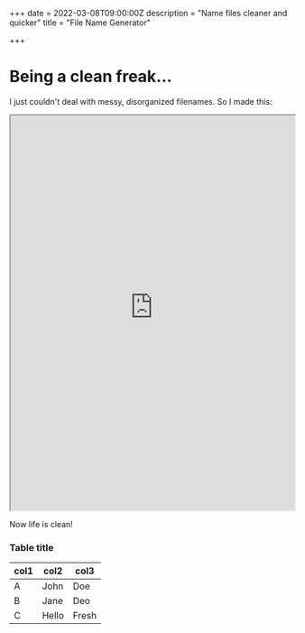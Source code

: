 +++
date = 2022-03-08T09:00:00Z
description = "Name files cleaner and quicker"
title = "File Name Generator"

+++
# Being a clean freak...

I just couldn't deal with messy, disorganized filenames. So I made this:

<iframe src="https://www.namegenerator.dandevelopment.uk/" title="name" style="height: 700px;width:100%;"> </iframe>

Now life is clean!

### Table title

| col1 | col2 | col3 |
| --- | --- | --- |
| A | John | Doe |
| B | Jane | Deo |
| C | Hello | Fresh |

